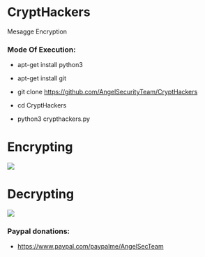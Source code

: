# CryptHackers

Mesagge Encryption

<h3> Mode Of Execution: </h3>

* apt-get install python3

* apt-get install git

* git clone https://github.com/AngelSecurityTeam/CryptHackers

* cd CryptHackers

* python3 crypthackers.py

# Encrypting

<img src="https://github.com/AngelSecurityTeam/CryptHackers/blob/master/enc.png">

# Decrypting

<img src="https://github.com/AngelSecurityTeam/CryptHackers/blob/master/dec.png">

<h3> Paypal donations: </h3>

* https://www.paypal.com/paypalme/AngelSecTeam
